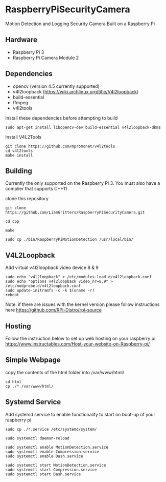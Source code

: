 # RaspberryPiSecurityCamera

Motion Detection and Logging Security Camera Built on a Raspberry Pi

## Hardware 
- Raspberry Pi 3
- Raspberry Pi Camera Module 2

## Dependencies 
- opencv (version 4.5 currently supported)
- v4l2loopback (https://wiki.archlinux.org/title/V4l2loopback)
- build-essential
- ffmpeg
- v4l2tools

Install these dependencies before attempting to build 
```
sudo apt-get install libopencv-dev build-essential v4l2loopback-dkms
```

Install V4L2Tools
```
git clone https://github.com/mpromonet/v4l2tools
cd v4l2tools
make install
```


## Building 
Currently the only supported on the Raspberry Pi 3. You must also have a complier that supports C++11

clone this repository
```
git clone https://github.com/LiamGritters/RaspberryPiSecurityCamera.git

cd cpp

make

sudo cp ./bin/RaspberryPiMotionDetection /usr/local/bin/
```

## V4L2Loopback

Add virtual v4l2loopback video device 8 & 9
```
sudo echo "v4l2loopback" > /etc/modules-load.d/v4l2loopback.conf 
sudo echo "options v4l2loopback video_nr=8,9" > /etc/modprobe.d/v4l2loopback.conf
sudo update-initramfs -c -k $(uname -r)
reboot
```

Note: if there are issues with the kernel version please follow instructions here https://github.com/RPi-Distro/rpi-source

## Hosting 

Follow the instruction below to set up web hosting on your raspberry pi
https://www.instructables.com/Host-your-website-on-Raspberry-pi/

## Simple Webpage

copy the contents of the html folder into /var/www/html/ 
```
cd html
cp ./* /var/www/html/
```

## Systemd Service

Add systemd service to enable functionality to start on boot-up of your raspberry pi
```
sudo cp ./*.service /etc/systemd/system/

sudo systemctl daemon-reload

sudo systemctl enable MotionDetection.service
sudo systemctl enable Compression.service
sudo systemctl enable Dash.service

sudo systemctl start MotionDetection.service
sudo systemctl start Compression.service
sudo systemctl start Dash.service

```

